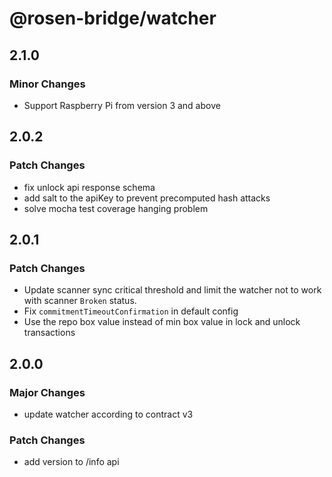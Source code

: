 # @rosen-bridge/watcher

## 2.1.0

### Minor Changes

- Support Raspberry Pi from version 3 and above

## 2.0.2

### Patch Changes

- fix unlock api response schema
- add salt to the apiKey to prevent precomputed hash attacks
- solve mocha test coverage hanging problem

## 2.0.1

### Patch Changes

- Update scanner sync critical threshold and limit the watcher not to work with scanner `Broken` status.
- Fix `commitmentTimeoutConfirmation` in default config
- Use the repo box value instead of min box value in lock and unlock transactions

## 2.0.0

### Major Changes

- update watcher according to contract v3

### Patch Changes

- add version to /info api
